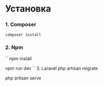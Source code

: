 # Установка
### 1. Composer
``
composer install
``
### 2. Npm
``
npm install

npm run dev
``
3. Laravel
php artisan migrate

php artisan serve
